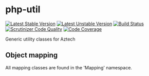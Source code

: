 # php-util

[![Latest Stable Version](https://poser.pugx.org/aztech/php-utils/v/stable.svg)](https://packagist.org/packages/aztech/php-utils) 
[![Latest Unstable Version](https://poser.pugx.org/aztech/php-utils/v/unstable.svg)](https://packagist.org/packages/aztech/php-utils)
[![Build Status](https://travis-ci.org/aztech-digital/php-utils.svg?branch=master)](https://travis-ci.org/aztech-digital/php-utils)
[![Scrutinizer Code Quality](https://scrutinizer-ci.com/g/aztech-digital/php-utils/badges/quality-score.png?b=master)](https://scrutinizer-ci.com/g/aztech-digital/php-utils/?branch=master)
[![Code Coverage](https://scrutinizer-ci.com/g/aztech-digital/php-utils/badges/coverage.png?b=master)](https://scrutinizer-ci.com/g/aztech-digital/php-utils/?branch=master)

Generic utility classes for Aztech

## Object mapping

All mapping classes are found in the 'Mapping' namespace.

 
